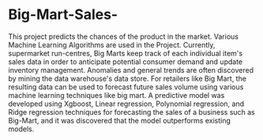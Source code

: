 # Big-Mart-Sales-
This project predicts the chances of the product in the market. Various Machine Learning Algorithms are used in the Project. 
Currently, supermarket run-centres, Big Marts keep track of each individual item's sales data in order to anticipate potential consumer demand and update inventory management. Anomalies and general trends are often discovered by mining the data warehouse's data store. For retailers like Big Mart, the resulting data can be used to forecast future sales volume using various machine learning techniques like big mart. A predictive model was developed using Xgboost, Linear regression, Polynomial regression, and Ridge regression techniques for forecasting the sales of a business such as Big-Mart, and it was discovered that the model outperforms existing models.
